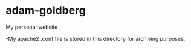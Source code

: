adam-goldberg
=============

My personal website

-My apache2 .conf file is stored in this directory for archiving purposes.
